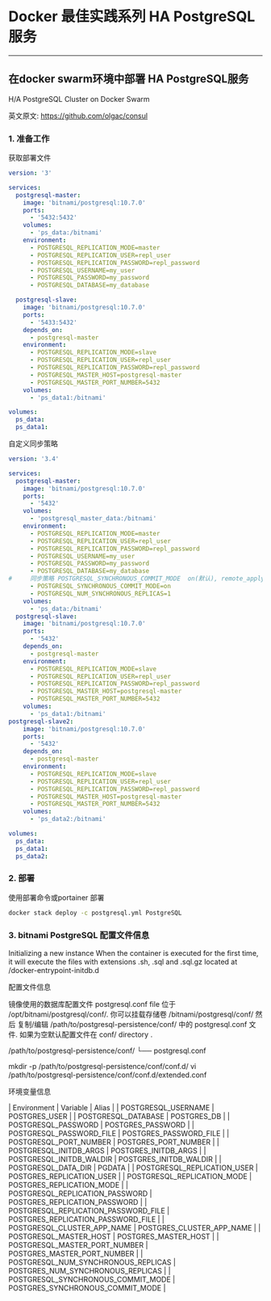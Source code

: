 # Docker 最佳实践系列  HA PostgreSQL服务

-----

## 在docker swarm环境中部署 HA PostgreSQL服务

H/A PostgreSQL Cluster on Docker Swarm

 英文原文: <https://github.com/olgac/consul>

### 1. 准备工作

获取部署文件

``` yml
version: '3'

services:
  postgresql-master:
    image: 'bitnami/postgresql:10.7.0'
    ports:
      - '5432:5432'
    volumes:
      - 'ps_data:/bitnami'
    environment:
      - POSTGRESQL_REPLICATION_MODE=master
      - POSTGRESQL_REPLICATION_USER=repl_user
      - POSTGRESQL_REPLICATION_PASSWORD=repl_password
      - POSTGRESQL_USERNAME=my_user
      - POSTGRESQL_PASSWORD=my_password
      - POSTGRESQL_DATABASE=my_database

  postgresql-slave:
    image: 'bitnami/postgresql:10.7.0'
    ports:
      - '5433:5432'
    depends_on:
      - postgresql-master
    environment:
      - POSTGRESQL_REPLICATION_MODE=slave
      - POSTGRESQL_REPLICATION_USER=repl_user
      - POSTGRESQL_REPLICATION_PASSWORD=repl_password
      - POSTGRESQL_MASTER_HOST=postgresql-master
      - POSTGRESQL_MASTER_PORT_NUMBER=5432
    volumes:
      - 'ps_data1:/bitnami'

volumes:
  ps_data:
  ps_data1:

```

自定义同步策略

``` yml
version: '3.4'

services:
  postgresql-master:
    image: 'bitnami/postgresql:10.7.0'
    ports:
      - '5432'
    volumes:
      - 'postgresql_master_data:/bitnami'
    environment:
      - POSTGRESQL_REPLICATION_MODE=master
      - POSTGRESQL_REPLICATION_USER=repl_user
      - POSTGRESQL_REPLICATION_PASSWORD=repl_password
      - POSTGRESQL_USERNAME=my_user
      - POSTGRESQL_PASSWORD=my_password
      - POSTGRESQL_DATABASE=my_database
#     同步策略 POSTGRESQL_SYNCHRONOUS_COMMIT_MODE  on(默认), remote_apply, remote_write, local and off.  POSTGRESQL_NUM_SYNCHRONOUS_REPLICAS 不能大于同步数量
      - POSTGRESQL_SYNCHRONOUS_COMMIT_MODE=on
      - POSTGRESQL_NUM_SYNCHRONOUS_REPLICAS=1
    volumes:
      - 'ps_data:/bitnami'
  postgresql-slave:
    image: 'bitnami/postgresql:10.7.0'
    ports:
      - '5432'
    depends_on:
      - postgresql-master
    environment:
      - POSTGRESQL_REPLICATION_MODE=slave
      - POSTGRESQL_REPLICATION_USER=repl_user
      - POSTGRESQL_REPLICATION_PASSWORD=repl_password
      - POSTGRESQL_MASTER_HOST=postgresql-master
      - POSTGRESQL_MASTER_PORT_NUMBER=5432
    volumes:
      - 'ps_data1:/bitnami'
postgresql-slave2:
    image: 'bitnami/postgresql:10.7.0'
    ports:
      - '5432'
    depends_on:
      - postgresql-master
    environment:
      - POSTGRESQL_REPLICATION_MODE=slave
      - POSTGRESQL_REPLICATION_USER=repl_user
      - POSTGRESQL_REPLICATION_PASSWORD=repl_password
      - POSTGRESQL_MASTER_HOST=postgresql-master
      - POSTGRESQL_MASTER_PORT_NUMBER=5432
    volumes:
      - 'ps_data2:/bitnami'

volumes:
  ps_data:
  ps_data1:
  ps_data2:
```

### 2. 部署

使用部署命令或portainer 部署

``` bash
docker stack deploy -c postgresql.yml PostgreSQL  
```

### 3. bitnami PostgreSQL 配置文件信息

Initializing a new instance
When the container is executed for the first time, it will execute the files with extensions .sh, .sql and .sql.gz located at /docker-entrypoint-initdb.d

配置文件信息

镜像使用的数据库配置文件 postgresql.conf file 位于 /opt/bitnami/postgresql/conf/. 你可以挂载存储卷 /bitnami/postgresql/conf/ 然后 复制/编辑  /path/to/postgresql-persistence/conf/ 中的 postgresql.conf 文件. 如果为空默认配置文件在 conf/ directory .

/path/to/postgresql-persistence/conf/
└── postgresql.conf

mkdir -p /path/to/postgresql-persistence/conf/conf.d/
vi /path/to/postgresql-persistence/conf/conf.d/extended.conf

环境变量信息

| Environment   |      Variable      |  Alias |
| POSTGRESQL_USERNAME | POSTGRES_USER |
| POSTGRESQL_DATABASE | POSTGRES_DB |
| POSTGRESQL_PASSWORD | POSTGRES_PASSWORD |
| POSTGRESQL_PASSWORD_FILE | POSTGRES_PASSWORD_FILE |
| POSTGRESQL_PORT_NUMBER | POSTGRES_PORT_NUMBER |
| POSTGRESQL_INITDB_ARGS | POSTGRES_INITDB_ARGS |
| POSTGRESQL_INITDB_WALDIR | POSTGRES_INITDB_WALDIR |
| POSTGRESQL_DATA_DIR | PGDATA |
| POSTGRESQL_REPLICATION_USER | POSTGRES_REPLICATION_USER |
| POSTGRESQL_REPLICATION_MODE | POSTGRES_REPLICATION_MODE |
| POSTGRESQL_REPLICATION_PASSWORD | POSTGRES_REPLICATION_PASSWORD |
| POSTGRESQL_REPLICATION_PASSWORD_FILE | POSTGRES_REPLICATION_PASSWORD_FILE |
| POSTGRESQL_CLUSTER_APP_NAME | POSTGRES_CLUSTER_APP_NAME |
| POSTGRESQL_MASTER_HOST | POSTGRES_MASTER_HOST |
| POSTGRESQL_MASTER_PORT_NUMBER	| POSTGRES_MASTER_PORT_NUMBER |
| POSTGRESQL_NUM_SYNCHRONOUS_REPLICAS | POSTGRES_NUM_SYNCHRONOUS_REPLICAS |
| POSTGRESQL_SYNCHRONOUS_COMMIT_MODE | POSTGRES_SYNCHRONOUS_COMMIT_MODE |